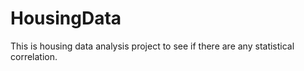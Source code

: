 # HousingData
This is housing data analysis project to see if there are any statistical correlation.
